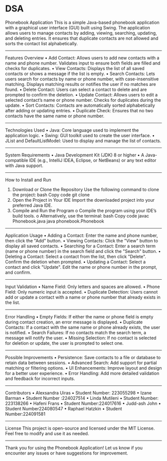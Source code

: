 # DSA
Phonebook Application 
This is a simple Java-based phonebook application with a graphical user interface (GUI) built using Swing. The application allows users to manage contacts by adding, viewing, searching, updating, and deleting entries. It ensures that duplicate contacts are not allowed and sorts the contact list alphabetically.
________________________________________
Features Overview
•	Add Contact:
Allows users to add new contacts with a name and phone number.
Validates input to ensure both fields are filled and checks for duplicates.
•	View Contacts:
Displays the list of all saved contacts or shows a message if the list is empty.
•	Search Contacts:
Lets users search for contacts by name or phone number, with case-insensitive matching.
Displays matching results or notifies the user if no matches are found.
•	Delete Contact:
Users can select a contact to delete and are prompted to confirm the deletion.
•	Update Contact:
Allows users to edit a selected contact’s name or phone number. Checks for duplicates during the update.
•	Sort Contacts:
Contacts are automatically sorted alphabetically after adding or updating entries.
•	Duplicate Check:
Ensures that no two contacts have the same name or phone number.
________________________________________
Technologies Used
•	Java: Core language used to implement the application logic.
•	Swing: GUI toolkit used to create the user interface.
•	JList and DefaultListModel: Used to display and manage the list of contacts.
________________________________________
System Requirements
•	Java Development Kit (JDK) 8 or higher
•	A Java-compatible IDE (e.g., IntelliJ IDEA, Eclipse, or NetBeans) or any text editor with Java support.
________________________________________
How to Install and Run
1.	Download or Clone the Repository
Use the following command to clone the project:
bash
Copy code
git clone <repository-url>
2.	Open the Project in Your IDE
Import the downloaded project into your preferred Java IDE.
3.	Compile and Run the Program
o	Compile the program using your IDE’s build tools.
o	Alternatively, use the terminal:
bash
Copy code
javac Phonebook.java
java phonebook.Phonebook
________________________________________
Application Usage
•	Adding a Contact:
Enter the name and phone number, then click the "Add" button.
•	Viewing Contacts:
Click the "View" button to display all saved contacts.
•	Searching for a Contact:
Enter a search term (name or phone number) in the search field and click the "Search" button.
•	Deleting a Contact:
Select a contact from the list, then click "Delete". Confirm the deletion when prompted.
•	Updating a Contact:
Select a contact and click "Update". Edit the name or phone number in the prompt, and confirm.
________________________________________
Input Validation
•	Name Field: Only letters and spaces are allowed.
•	Phone Field: Only numeric input is accepted.
•	Duplicate Detection: Users cannot add or update a contact with a name or phone number that already exists in the list.
________________________________________
Error Handling
•	Empty Fields: If either the name or phone field is empty during contact creation, an error message is displayed.
•	Duplicate Contacts: If a contact with the same name or phone already exists, the user is notified.
•	Search Failures: If no contacts match the search term, a message will notify the user.
•	Missing Selection: If no contact is selected for deletion or update, the user is prompted to select one.
________________________________________
Possible Improvements
•	Persistence: Save contacts to a file or database to retain data between sessions.
•	Advanced Search: Add support for partial matching or filtering options.
•	UI Enhancements: Improve layout and design for a better user experience.
•	Error Handling: Add more detailed validation and feedback for incorrect inputs.
________________________________________
Contributors
•	Alexsandra Uiras
•	Student Number: 223055298
•	Izane Barman
•	Student Number :224027514
•	Linda Mutileni
•	Student Number: 223138266
•	Hafeni Frans
•	Student Number:224017616
•	Judd-ash John 
•	Student Number224080547
•	Raphael Hatzkin
•	Student Number:224091581
________________________________________
License
This project is open-source and licensed under the MIT License. Feel free to modify and use it as needed.
________________________________________
Thank you for using the Phonebook Application! Let us know if you encounter any issues or have suggestions for improvement.

